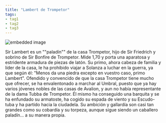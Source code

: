 ```yaml
---
title: "Lambert de Trompetor"
tags:
- tag1
- tag2
- tag3
---
```


![embedded image](https://assets.legendkeeper.com/aaa34fc6-f4b6-4fab-a2b9-428bd687d9da.png "Attachment")

Sir Lambert es un ""paladín"" de la casa Trompetor, hijo de Sir Friedrich y sobrino de Sir Bonfire de Trompetor. Mide 1,70 y porta una aparatosa y estridente armadura de piezas de latón. Su primo, ahora cabeza de familia y líder de la casa, le ha prohibido viajar a Solanza a luchar en la guerra, ya que según él: "Menos da una piedra excepto en vuestro caso, primo Lambert". Ofendido y convencido de que la casa Trompetor tiene mucho que ofrecer, se ha envalentonado a marchar al Umbral, puesto que ya hay varios jóvenes nobles de las casas de Avalion, y aun no había representante de la dama Tubba de Trompetor. Él mismo ha conseguido una barquita y se ha enfundado su armatoste, ha cogido su espada de viento y su Escudo-tuba y ha partido hacia la ciudadela. Su ambición y gallardía son casi tan grandes como su cobardía y su torpeza, aunque sigue siendo un caballero paladín... a su manera propia.